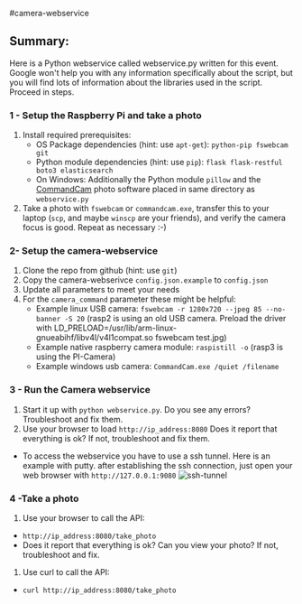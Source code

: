 #camera-webservice

## Summary: 
Here is a Python webservice called webservice.py written for this event.  Google won't help you with any information specifically about the script, but you will find lots of information about the libraries used in the script.  Proceed in steps.

### 1 - Setup the Raspberry Pi and take a photo
1. Install required prerequisites:
    * OS Package dependencies (hint: use `apt-get`): `python-pip fswebcam git` 
    * Python module dependencies (hint: use `pip`): `flask flask-restful boto3 elasticsearch`
    * On Windows: Additionally the Python module `pillow` and the [CommandCam](https://batchloaf.wordpress.com/commandcam/) photo software placed in same directory as `webservice.py`
2. Take a photo with `fswebcam` or `commandcam.exe`, transfer this to your laptop (`scp`, and maybe `winscp` are your friends), and verify the camera focus is good.  Repeat as necessary :-)

### 2- Setup the camera-webservice
1. Clone the repo from github (hint: use `git`)
1. Copy the camera-webserivce `config.json.example` to `config.json`
1. Update all parameters to meet your needs
1. For the `camera_command` parameter these might be helpful:
    * Example linux USB camera: `fswebcam -r 1280x720 --jpeg 85 --no-banner -S 20` (rasp2 is using an old USB camera. Preload the driver with LD_PRELOAD=/usr/lib/arm-linux-gnueabihf/libv4l/v4l1compat.so fswebcam test.jpg)
    * Example native raspberry camera module: `raspistill -o` (rasp3 is using the PI-Camera)
    * Example windows usb camera: `CommandCam.exe /quiet /filename`

### 3 - Run the Camera webservice
1. Start it up with `python webservice.py`.  Do you see any errors? Troubleshoot and fix them.
1. Use your browser to load `http://ip_address:8080`  Does it report that everything is ok?  If not, troubleshoot and fix them.
* To access the webservice you have to use a ssh tunnel. Here is an example with putty. after establishing the ssh connection, just open your web browser with `http://127.0.0.1:9080`
![ssh-tunnel](https://user-images.githubusercontent.com/19547781/26928554-d5ada37a-4c56-11e7-975a-7469569650fa.JPG)

### 4 -Take a photo
1. Use your browser to call the API:
 * `http://ip_address:8080/take_photo`
 *   Does it report that everything is ok?  Can you view your photo?  If not, troubleshoot and fix.
1. Use curl to call the API:
 * `curl http://ip_address:8080/take_photo`

